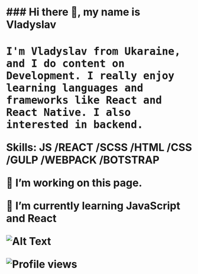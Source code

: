 <h1 align "center">### Hi there 👋, my name is Vladyslav<h1>
<samp>

I'm Vladyslav from Ukaraine, and I do content on Development. I really enjoy learning languages and frameworks like React and React Native. I also interested in backend.

</samp>

Skills: JS /REACT /SCSS /HTML /CSS  /GULP /WEBPACK /BOTSTRAP

🔭 I’m  working on this page. 

🌱 I’m currently learning JavaScript and React




![Alt Text](https://media.giphy.com/media/26tn33aiTi1jkl6H6/giphy.gif)

![Profile views](https://gpvc.arturio.dev/vladyslavos)  
